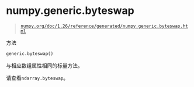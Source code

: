 # numpy.generic.byteswap

> [`numpy.org/doc/1.26/reference/generated/numpy.generic.byteswap.html`](https://numpy.org/doc/1.26/reference/generated/numpy.generic.byteswap.html)

方法

```py
generic.byteswap()
```

与相应数组属性相同的标量方法。

请查看`ndarray.byteswap`。
